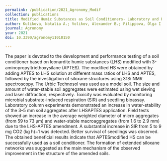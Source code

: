 ```yaml
---
permalink: /publication/2021_Agronomy_Modif
collection: publications
title: Modified Humic Substances as Soil Conditioners- Laboratory and Field Trials
author: Kulikova, Natalia A.; Volikov, Alexander B.; Filippova, Olga I.; Kholodov, Vladimir A.; Yaroslavtseva, Nadezhda V.; Farkhodov, Yulian R.; Yudina, Anna V.; Roznyatovsky, Vitaly A.; Grishin, Yuri K.; Zhilkibayev, Oral T.; Perminova, Irina V.
journal: Agronomy
year: 2021
doi: 10.3390/agronomy11010150

---
```


The paper is devoted to the development and performance testing of a soil conditioner based on leonardite humic substances (LHS) modiﬁed with 3-aminopropyltriethoxysilane (APTES). The modiﬁed HS were obtained by adding APTES to LHS solution at different mass ratios of LHS and APTES, followed by the investigation of siloxane structures using 31Si NMR spectroscopy. The Urbic Technosol was used as a model soil. The size and amount of water-stable soil aggregates were estimated using wet sieving and laser diffraction, respectively. Toxicity was evaluated by monitoring microbial substrate-induced respiration (SIR) and seedling bioassay. Laboratory column experiments demonstrated an increase in water-stability of the 3–5 mm soil aggregates after LHSAPTES application. Field tests showed an increase in the average weighted diameter of micro aggregates (from 59 to 73 µm) and water-stable macroaggregates (from 1.6 to 2.9 mm) due to the LHS-APTES amendment. A substantial increase in SIR from 5 to 9 mg CO2 (kg h)−1 was detected. Better survival of seedlings was observed. The obtained beneﬁcial results indicate that APTESmodiﬁed HS can be successfully used as a soil conditioner. The formation of extended siloxane networks was suggested as the main mechanism of the observed improvement in the structure of the amended soils.
